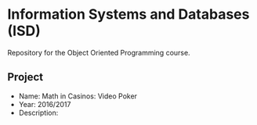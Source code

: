 Information Systems and Databases (ISD)
====

Repository for the Object Oriented Programming course.

Project
--------

- Name: Math in Casinos: Video Poker
- Year: 2016/2017
- Description: 
